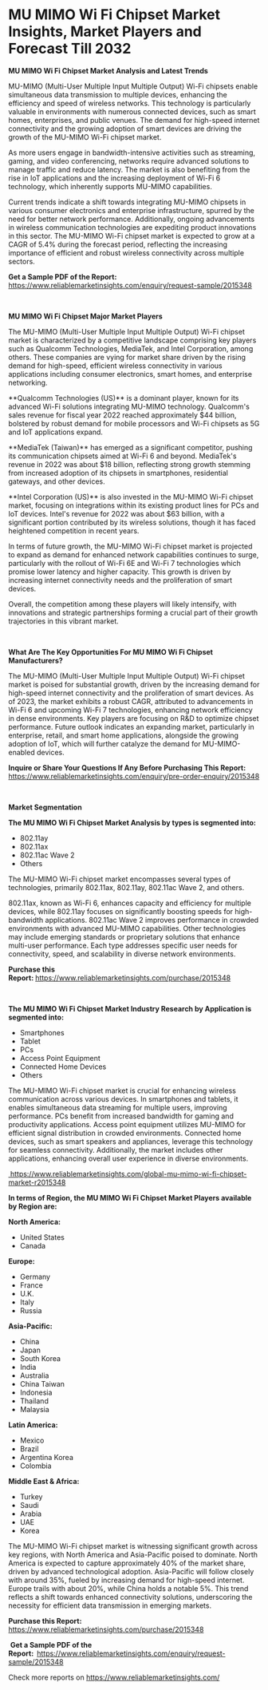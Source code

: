 <p><h1>MU MIMO Wi Fi Chipset Market Insights, Market Players and Forecast Till 2032</h1></p><p><strong>MU MIMO Wi Fi Chipset Market Analysis and Latest Trends</strong></p>
<p><p>MU-MIMO (Multi-User Multiple Input Multiple Output) Wi-Fi chipsets enable simultaneous data transmission to multiple devices, enhancing the efficiency and speed of wireless networks. This technology is particularly valuable in environments with numerous connected devices, such as smart homes, enterprises, and public venues. The demand for high-speed internet connectivity and the growing adoption of smart devices are driving the growth of the MU-MIMO Wi-Fi chipset market. </p><p>As more users engage in bandwidth-intensive activities such as streaming, gaming, and video conferencing, networks require advanced solutions to manage traffic and reduce latency. The market is also benefiting from the rise in IoT applications and the increasing deployment of Wi-Fi 6 technology, which inherently supports MU-MIMO capabilities. </p><p>Current trends indicate a shift towards integrating MU-MIMO chipsets in various consumer electronics and enterprise infrastructure, spurred by the need for better network performance. Additionally, ongoing advancements in wireless communication technologies are expediting product innovations in this sector. The MU-MIMO Wi-Fi chipset market is expected to grow at a CAGR of 5.4% during the forecast period, reflecting the increasing importance of efficient and robust wireless connectivity across multiple sectors.</p></p>
<p><strong>Get a Sample PDF of the Report:&nbsp;</strong> <a href="https://www.reliablemarketinsights.com/enquiry/request-sample/2015348?utm_campaign=1512&utm_medium=2&utm_source=Github&utm_content=ia&utm_term=17012025&utm_id=mu-mimo-wi-fi-chipset">https://www.reliablemarketinsights.com/enquiry/request-sample/2015348</a></p>
<p>&nbsp;</p>
<p><strong>MU MIMO Wi Fi Chipset Major Market Players</strong></p>
<p><p>The MU-MIMO (Multi-User Multiple Input Multiple Output) Wi-Fi chipset market is characterized by a competitive landscape comprising key players such as Qualcomm Technologies, MediaTek, and Intel Corporation, among others. These companies are vying for market share driven by the rising demand for high-speed, efficient wireless connectivity in various applications including consumer electronics, smart homes, and enterprise networking.</p><p>**Qualcomm Technologies (US)** is a dominant player, known for its advanced Wi-Fi solutions integrating MU-MIMO technology. Qualcomm's sales revenue for fiscal year 2022 reached approximately $44 billion, bolstered by robust demand for mobile processors and Wi-Fi chipsets as 5G and IoT applications expand.</p><p>**MediaTek (Taiwan)** has emerged as a significant competitor, pushing its communication chipsets aimed at Wi-Fi 6 and beyond. MediaTek's revenue in 2022 was about $18 billion, reflecting strong growth stemming from increased adoption of its chipsets in smartphones, residential gateways, and other devices.</p><p>**Intel Corporation (US)** is also invested in the MU-MIMO Wi-Fi chipset market, focusing on integrations within its existing product lines for PCs and IoT devices. Intel's revenue for 2022 was about $63 billion, with a significant portion contributed by its wireless solutions, though it has faced heightened competition in recent years.</p><p>In terms of future growth, the MU-MIMO Wi-Fi chipset market is projected to expand as demand for enhanced network capabilities continues to surge, particularly with the rollout of Wi-Fi 6E and Wi-Fi 7 technologies which promise lower latency and higher capacity. This growth is driven by increasing internet connectivity needs and the proliferation of smart devices.</p><p>Overall, the competition among these players will likely intensify, with innovations and strategic partnerships forming a crucial part of their growth trajectories in this vibrant market.</p></p>
<p>&nbsp;</p>
<p><strong>What Are The Key Opportunities For MU MIMO Wi Fi Chipset Manufacturers?</strong></p>
<p><p>The MU-MIMO (Multi-User Multiple Input Multiple Output) Wi-Fi chipset market is poised for substantial growth, driven by the increasing demand for high-speed internet connectivity and the proliferation of smart devices. As of 2023, the market exhibits a robust CAGR, attributed to advancements in Wi-Fi 6 and upcoming Wi-Fi 7 technologies, enhancing network efficiency in dense environments. Key players are focusing on R&D to optimize chipset performance. Future outlook indicates an expanding market, particularly in enterprise, retail, and smart home applications, alongside the growing adoption of IoT, which will further catalyze the demand for MU-MIMO-enabled devices.</p></p>
<p><strong>Inquire or Share Your Questions If Any Before Purchasing This Report:</strong> <a href="https://www.reliablemarketinsights.com/enquiry/pre-order-enquiry/2015348?utm_campaign=1512&utm_medium=2&utm_source=Github&utm_content=ia&utm_term=17012025&utm_id=mu-mimo-wi-fi-chipset">https://www.reliablemarketinsights.com/enquiry/pre-order-enquiry/2015348</a></p>
<p>&nbsp;</p>
<p><strong>Market Segmentation</strong></p>
<p><strong>The MU MIMO Wi Fi Chipset Market Analysis by types is segmented into:</strong></p>
<p><ul><li>802.11ay</li><li>802.11ax</li><li>802.11ac Wave 2</li><li>Others</li></ul></p>
<p><p>The MU-MIMO Wi-Fi chipset market encompasses several types of technologies, primarily 802.11ax, 802.11ay, 802.11ac Wave 2, and others. </p><p>802.11ax, known as Wi-Fi 6, enhances capacity and efficiency for multiple devices, while 802.11ay focuses on significantly boosting speeds for high-bandwidth applications. 802.11ac Wave 2 improves performance in crowded environments with advanced MU-MIMO capabilities. Other technologies may include emerging standards or proprietary solutions that enhance multi-user performance. Each type addresses specific user needs for connectivity, speed, and scalability in diverse network environments.</p></p>
<p><strong>Purchase this Report:&nbsp;</strong><a href="https://www.reliablemarketinsights.com/purchase/2015348?utm_campaign=1512&utm_medium=2&utm_source=Github&utm_content=ia&utm_term=17012025&utm_id=mu-mimo-wi-fi-chipset">https://www.reliablemarketinsights.com/purchase/2015348</a></p>
<p>&nbsp;</p>
<p><strong>The MU MIMO Wi Fi Chipset Market Industry Research by Application is segmented into:</strong></p>
<p><ul><li>Smartphones</li><li>Tablet</li><li>PCs</li><li>Access Point Equipment</li><li>Connected Home Devices</li><li>Others</li></ul></p>
<p><p>The MU-MIMO Wi-Fi chipset market is crucial for enhancing wireless communication across various devices. In smartphones and tablets, it enables simultaneous data streaming for multiple users, improving performance. PCs benefit from increased bandwidth for gaming and productivity applications. Access point equipment utilizes MU-MIMO for efficient signal distribution in crowded environments. Connected home devices, such as smart speakers and appliances, leverage this technology for seamless connectivity. Additionally, the market includes other applications, enhancing overall user experience in diverse environments.</p></p>
<p><a href="https://www.reliablemarketinsights.com/global-mu-mimo-wi-fi-chipset-market-r2015348?utm_campaign=1512&utm_medium=2&utm_source=Github&utm_content=ia&utm_term=17012025&utm_id=mu-mimo-wi-fi-chipset">&nbsp;https://www.reliablemarketinsights.com/global-mu-mimo-wi-fi-chipset-market-r2015348</a></p>
<p><strong>In terms of Region, the MU MIMO Wi Fi Chipset Market Players available by Region are:</strong></p>
<p>
    <p> <strong> North America: </strong>
        <ul>
            <li>United States</li>
            <li>Canada</li>
        </ul>
        </p> 
    <p> <strong> Europe: </strong>
        <ul>
            <li>Germany</li>
            <li>France</li>
            <li>U.K.</li>
            <li>Italy</li>
            <li>Russia</li>
        </ul>
        </p> 
    <p> <strong> Asia-Pacific: </strong>
        <ul>
            <li>China</li>
            <li>Japan</li>
            <li>South Korea</li>
            <li>India</li>
            <li>Australia</li>
            <li>China Taiwan</li>
            <li>Indonesia</li>
            <li>Thailand</li>
            <li>Malaysia</li>
        </ul>
        </p> 
    <p> <strong> Latin America: </strong>
        <ul>
            <li>Mexico</li>
            <li>Brazil</li>
            <li>Argentina Korea</li>
            <li>Colombia</li>
        </ul>
        </p> 
    <p> <strong> Middle East & Africa: </strong>
        <ul>
            <li>Turkey</li>
            <li>Saudi</li>
            <li>Arabia</li>
            <li>UAE</li>
            <li>Korea</li>
        </ul>
    </p>
    </p>
<p><p>The MU-MIMO Wi-Fi chipset market is witnessing significant growth across key regions, with North America and Asia-Pacific poised to dominate. North America is expected to capture approximately 40% of the market share, driven by advanced technological adoption. Asia-Pacific will follow closely with around 35%, fueled by increasing demand for high-speed internet. Europe trails with about 20%, while China holds a notable 5%. This trend reflects a shift towards enhanced connectivity solutions, underscoring the necessity for efficient data transmission in emerging markets.</p></p>
<p><strong>Purchase this Report: </strong><a href="https://www.reliablemarketinsights.com/purchase/2015348?utm_campaign=1512&utm_medium=2&utm_source=Github&utm_content=ia&utm_term=17012025&utm_id=mu-mimo-wi-fi-chipset">https://www.reliablemarketinsights.com/purchase/2015348</a></p>
<p>&nbsp;<strong>Get a Sample PDF of the Report:&nbsp;&nbsp;</strong><a href="https://www.reliablemarketinsights.com/enquiry/request-sample/2015348?utm_campaign=1512&utm_medium=2&utm_source=Github&utm_content=ia&utm_term=17012025&utm_id=mu-mimo-wi-fi-chipset">https://www.reliablemarketinsights.com/enquiry/request-sample/2015348</a></p>
<p><strong></strong></p>
<p>Check more reports on <a href="https://www.reliablemarketinsights.com/?utm_campaign=1512&utm_medium=2&utm_source=Github&utm_content=ia&utm_term=17012025&utm_id=mu-mimo-wi-fi-chipset">https://www.reliablemarketinsights.com/</a></p>